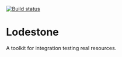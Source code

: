 [![Build status](https://ci.appveyor.com/api/projects/status/66b2hdp1kf8vf93c?svg=true)](https://ci.appveyor.com/project/alexwnovak/lodestone)

# Lodestone

A toolkit for integration testing real resources.
